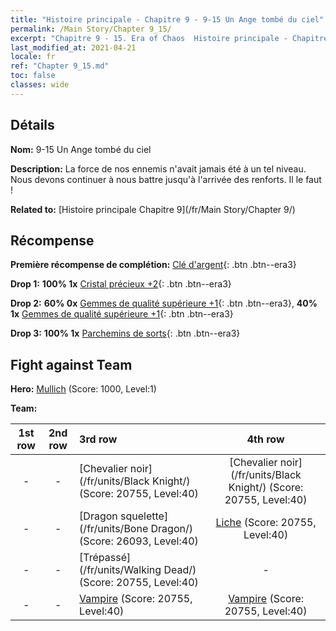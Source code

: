```yaml
---
title: "Histoire principale - Chapitre 9 - 9-15 Un Ange tombé du ciel"
permalink: /Main Story/Chapter 9_15/
excerpt: "Chapitre 9 - 15. Era of Chaos  Histoire principale - Chapitre 9_15. 9-15 Un Ange tombé du ciel"
last_modified_at: 2021-04-21
locale: fr
ref: "Chapter 9_15.md"
toc: false
classes: wide
---
```


## Détails

 **Nom:** 9-15 Un Ange tombé du ciel

 **Description:** La force de nos ennemis n'avait jamais été à un tel niveau. Nous devons continuer à nous battre jusqu'à l'arrivée des renforts. Il le faut !

 **Related to:** [Histoire principale Chapitre 9](/fr/Main Story/Chapter 9/)

## Récompense

 **Première récompense de complétion:** [Clé d'argent](/fr/Items/con_693/){: .btn .btn--era3}

 **Drop 1:** **100% 1x** [Cristal précieux +2](/fr/Items/mat_31/){: .btn .btn--era3}

 **Drop 2:** **60% 0x** [Gemmes de qualité supérieure +1](/fr/Items/mat_23/){: .btn .btn--era3}, **40% 1x** [Gemmes de qualité supérieure +1](/fr/Items/mat_23/){: .btn .btn--era3}

 **Drop 3:** **100% 1x** [Parchemins de sorts](/fr/Items/con_694/){: .btn .btn--era3}


## Fight against Team
 **Hero:** [Mullich](/fr/heroes/Mullich/) (Score: 1000, Level:1)

 **Team:**


  | 1st row | 2nd row | 3rd row | 4th row |
  |:----:|:----:|:----|:----:|
  | - | - | [Chevalier noir](/fr/units/Black Knight/) (Score: 20755, Level:40)  | [Chevalier noir](/fr/units/Black Knight/) (Score: 20755, Level:40)  |
  | - | - | [Dragon squelette](/fr/units/Bone Dragon/) (Score: 26093, Level:40)  | [Liche](/fr/units/Lich/) (Score: 20755, Level:40)  |
  | - | - | [Trépassé](/fr/units/Walking Dead/) (Score: 20755, Level:40)  | - |
  | - | - | [Vampire](/fr/units/Vampire/) (Score: 20755, Level:40)  | [Vampire](/fr/units/Vampire/) (Score: 20755, Level:40)  |


